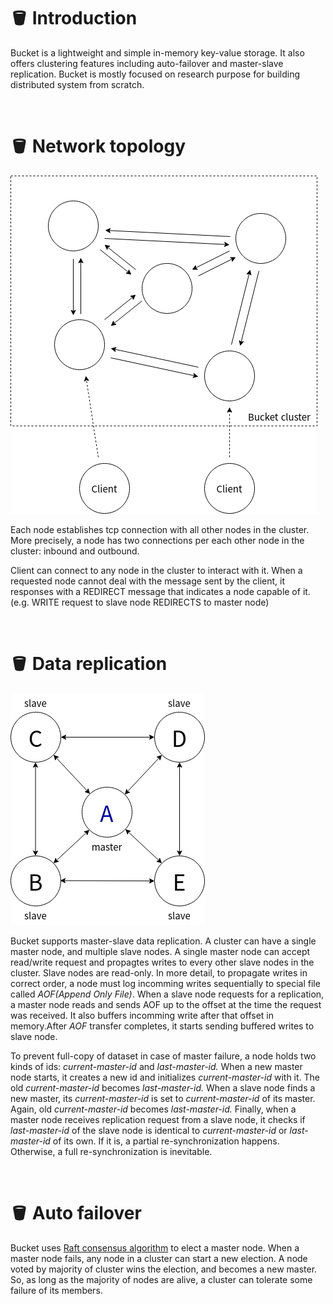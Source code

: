# 🪣 Introduction

Bucket is a lightweight and simple in-memory key-value storage. It also offers clustering features including auto-failover and master-slave replication. Bucket is mostly focused on research purpose for building distributed system from scratch. 

<br/>
  
# 🪣 Network topology

![topology.png](topology.png)

Each node establishes tcp connection with all other nodes in the cluster.  
More precisely, a node has two connections per each other node in the cluster: inbound and outbound.  

Client can connect to any node in the cluster to interact with it. When a requested node cannot deal with the message sent by the client, it responses with  a REDIRECT message that indicates a node capable of it.
(e.g. WRITE request to slave node REDIRECTS to master node)

<br/>

# 🪣 Data replication

![master-slave.png](master-slave.png)

Bucket supports master-slave data replication. A cluster can have a single master node, and multiple slave nodes. A single master node can accept read/write request and propagtes writes to every other slave nodes in the cluster. Slave nodes are read-only. 
In more detail, to propagate writes in correct order, a node must log incomming writes sequentially to special file called *AOF(Append Only File)*. When a slave node requests for a replication, a master node reads and sends AOF up to the offset at the time the request was received. It also buffers incomming write after that offset in memory.After *AOF*  transfer completes, it starts sending buffered writes to slave node.

To prevent full-copy of dataset in case of master failure, a node holds two kinds of ids: *current-master-id* and *last-master-id.* When a new master node starts, it creates a new id and initializes *current-master-id* with it. The old *current-master-id* becomes *last-master-id.* When a slave node finds a new master, its *current-master-id* is set to *current-master-id* of its master. Again, old *current-master-id* becomes *last-master-id.* Finally, when a master node receives replication request from a slave node, it checks if *last-master-id* of the slave node is identical to *current-master-id* or *last-master-id* of its own. If it is, a partial re-synchronization happens. Otherwise, a full re-synchronization is inevitable.

<br/>

# 🪣 Auto failover

Bucket uses [Raft consensus algorithm](https://en.wikipedia.org/wiki/Raft_(algorithm)) to elect a master node. 
When a master node fails, any node in a cluster can start a new election.
A node voted by majority of cluster wins the election, and becomes a new master.
So, as long as the majority of nodes are alive, a cluster can tolerate some failure of its members.

